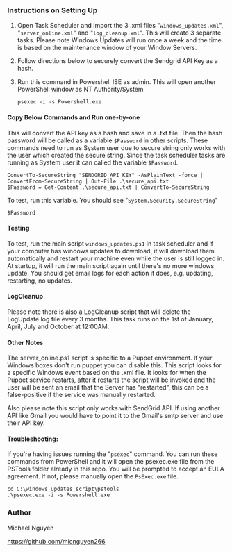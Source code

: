 ### Instructions on Setting Up

1. Open Task Scheduler and Import the 3 .xml files "`windows_updates.xml`", "`server_online.xml`" and "`log_cleanup.xml`". 
This will create 3 separate tasks. Please note Windows Updates will run once a week and the time is based on the 
maintenance window of your Window Servers.

2. Follow directions below to securely convert the Sendgrid API Key as a hash.

3. Run this command in Powershell ISE as admin. This will open another PowerShell window as NT Authority/System

    `psexec -i -s Powershell.exe`

#### Copy Below Commands and Run one-by-one
This will convert the API key as a hash and save in a .txt file. Then the hash password will be called as a variable `$Password` in other scripts.
These commands need to run as System user due to secure string only works with the user which created the secure string. 
Since the task scheduler tasks are running as System user it can called the variable `$Password`.

    ConvertTo-SecureString "SENDGRID_API_KEY" -AsPlainText -force | ConvertFrom-SecureString | Out-File .\secure_api.txt
    $Password = Get-Content .\secure_api.txt | ConvertTo-SecureString

To test, run this variable. You should see "`System.Security.SecureString`"

    $Password

#### Testing
To test, run the main script `windows_updates.ps1` in task scheduler and if your computer has windows updates to download, it will download
them automatically and restart your machine even while the user is still logged in. At startup, it will run the main script again until there's
no more windows update. You should get email logs for each action it does, e.g. updating, restarting, no updates.

#### LogCleanup
Please note there is also a LogCleanup script that will delete the LogUpdate.log file every 3 months. 
This task runs on the 1st of January, April, July and October at 12:00AM.

#### Other Notes
The server_online.ps1 script is specific to a Puppet environment. If your Windows boxes don't run puppet you can disable this.
This script looks for a specific Windows event based on the .xml file. It looks for when the Puppet service restarts, after it restarts
the script will be invoked and the user will be sent an email that the Server has "restarted", this can be a false-positive if the 
service was manually restarted.

Also please note this script only works with SendGrid API. If using another API like Gmail you would have to point it to the Gmail's smtp 
server and use their API key.

#### Troubleshooting:
If you're having issues running the "`psexec`" command. You can run these commands from PowerShell and it will open the psexec.exe file 
from the PSTools folder already in this repo. You will be prompted to accept an EULA agreement. 
If not, please manually open the `PsExec.exe` file.

    cd C:\windows_updates_script\pstools
    .\psexec.exe -i -s Powershell.exe

### Author
Michael Nguyen 

https://github.com/micnguyen266